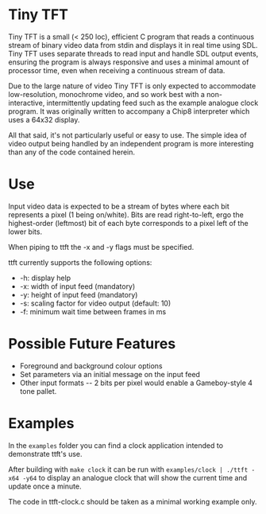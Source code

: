 <!-- README.md -- Readme for ttft -->

# Tiny TFT
Tiny TFT is a small (< 250 loc), efficient C program that reads a continuous stream of binary video data from stdin and displays it in real time using SDL.
Tiny TFT uses separate threads to read input and handle SDL output events, ensuring the program is always responsive and uses a minimal amount of processor time, even when receiving a continuous stream of data.

Due to the large nature of video Tiny TFT is only expected to accommodate low-resolution, monochrome video, and so work best with a non-interactive, intermittently updating feed such as the example analogue clock program. It was originally written to accompany a Chip8 interpreter which uses a 64x32 display.

All that said, it's not particularly useful or easy to use. The simple idea of video output being handled by an independent program is more interesting than any of the code contained herein.

# Use
Input video data is expected to be a stream of bytes where each bit represents a pixel (1 being on/white). Bits are read right-to-left, ergo the highest-order (leftmost) bit of each byte corresponds to a pixel left of the lower bits.

When piping to ttft the -x and -y flags must be specified.

ttft currently supports the following options:

- -h: display help
- -x: width of input feed (mandatory)
- -y: height of input feed (mandatory)
- -s: scaling factor for video output (default: 10)
- -f: minimum wait time between frames in ms

# Possible Future Features
- Foreground and background colour options
- Set parameters via an initial message on the input feed
- Other input formats -- 2 bits per pixel would enable a Gameboy-style 4 tone pallet.

# Examples
In the `examples` folder you can find a clock application intended to demonstrate ttft's use.

After building with `make clock` it can be run with `examples/clock | ./ttft -x64 -y64` to display an analogue clock that will show the current time and update once a minute.

The code in ttft-clock.c should be taken as a minimal working example only.
